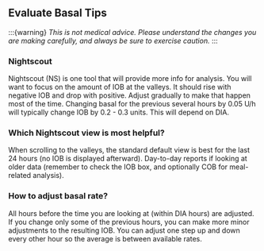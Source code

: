## Evaluate Basal Tips

:::{warning}
<i>This is not medical advice. Please understand the changes you are making carefully, and always be sure to exercise caution.</i>
:::
### Nightscout

Nightscout (NS) is one tool that will provide more info for analysis. You will want to focus on the amount of IOB at the valleys. It should rise with negative IOB and drop with positive. Adjust gradually to make that happen most of the time. Changing basal for the previous several hours by 0.05 U/h will typically change IOB by 0.2 - 0.3 units. This will depend on DIA.

### Which Nightscout view is most helpful?

When scrolling to the valleys, the standard default view is best for the last 24 hours (no IOB is displayed afterward).
Day-to-day reports if looking at older data (remember to check the IOB box, and optionally COB for meal-related analysis).

### How to adjust basal rate?

All hours before the time you are looking at (within DIA hours) are adjusted. If you change only some of the previous hours, you can make more minor adjustments to the resulting IOB. You can adjust one step up and down every other hour so the average is between available rates.
